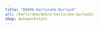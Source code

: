 ```yaml
---
title: "DEKRA Karlsruhe-Durlach"
url: /karlsruhe/dekra-karlsruhe-durlach/
shop: Autowerkstatt
---
```


